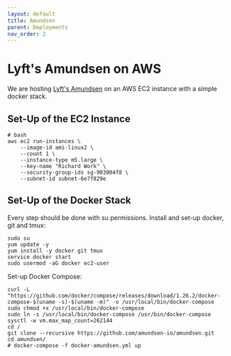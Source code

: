 ```yaml
---
layout: default
title: Amundsen
parent: Deployments
nav_order: 2
---
```

# Lyft's Amundsen on AWS

We are hosting [Lyft's Amundsen](https://www.amundsen.io/amundsen/) on an AWS EC2 instance with a simple docker stack.

## Set-Up of the EC2 Instance

```shell
# bash
aws ec2 run-instances \
    --image-id ami-linux2 \
    --count 1 \
    --instance-type m5.large \
    --key-name "Richard Work" \
    --security-group-ids sg-903004f8 \
    --subnet-id subnet-6e7f829e
```

## Set-Up of the Docker Stack

Every step should be done with su permissions. Install and set-up docker, git and tmux:

```shell
sudo su
yum update -y
yum install -y docker git tmux
service docker start
sudo usermod -aG docker ec2-user
```

Set-up Docker Compose:

```shell
curl -L "https://github.com/docker/compose/releases/download/1.26.2/docker-compose-$(uname -s)-$(uname -m)" -o /usr/local/bin/docker-compose
sudo chmod +x /usr/local/bin/docker-compose
sudo ln -s /usr/local/bin/docker-compose /usr/bin/docker-compose
sysctl -w vm.max_map_count=262144
cd /
git clone --recursive https://github.com/amundsen-io/amundsen.git
cd amundsen/
# docker-compose -f docker-amundsen.yml up
```
